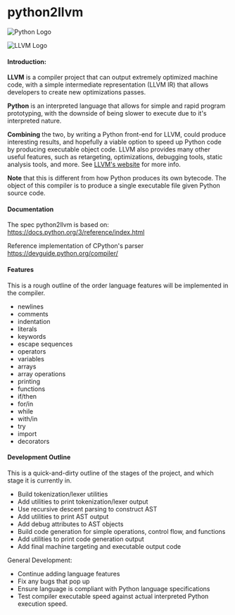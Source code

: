 # python2llvm

![Python Logo](https://www.python.org/static/community_logos/python-logo-master-v3-TM-flattened.png)

![LLVM Logo](https://llvm.org/img/LLVM-Logo-Derivative-1.png)

#### Introduction:
**LLVM** is a compiler project that can output extremely optimized machine code, with a simple intermediate representation (LLVM IR) that allows developers to create new optimizations passes.

**Python** is an interpreted language that allows for simple and rapid program prototyping, with the downside of being slower to execute due to it's interpreted nature.

**Combining** the two, by writing a Python front-end for LLVM, could produce interesting results, and hopefully a viable option to speed up Python code by producing executable object code. LLVM also provides many other useful features, such as retargeting, optimizations, debugging tools, static analysis tools, and more. See [LLVM's website](http://llvm.org/) for more info.

**Note** that this is different from how Python produces its own bytecode. The object of this compiler is to produce a single executable file given Python source code.

#### Documentation
The spec python2llvm is based on:
https://docs.python.org/3/reference/index.html

Reference implementation of CPython's parser https://devguide.python.org/compiler/

#### Features
This is a rough outline of the order language features will be implemented in the compiler.
* newlines
* comments
* indentation
* literals
* keywords
* escape sequences
* operators
* variables
* arrays
* array operations
* printing
* functions
* if/then
* for/in
* while
* with/in
* try
* import
* decorators

#### Development Outline
This is a quick-and-dirty outline of the stages of the project, and which stage it is currently in.

* Build tokenization/lexer utilities
* Add utilities to print tokenization/lexer output
* Use recursive descent parsing to construct AST
* Add utilities to print AST output
* Add debug attributes to AST objects
* Build code generation for simple operations, control flow, and functions
* Add utilities to print code generation output
* Add final machine targeting and executable output code

General Development:
* Continue adding language features
* Fix any bugs that pop up
* Ensure language is compliant with Python language specifications
* Test compiler executable speed against actual interpreted Python execution speed.
